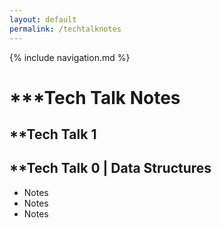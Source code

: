 ```yaml
---
layout: default
permalink: /techtalknotes
---
```

{% include navigation.md %}
# ***Tech Talk Notes

## **Tech Talk 1 


## **Tech Talk 0 | Data Structures
* Notes
* Notes
* Notes